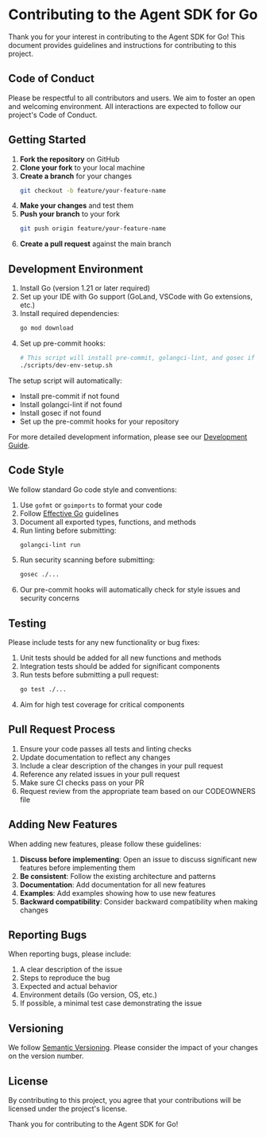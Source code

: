 # Contributing to the Agent SDK for Go

Thank you for your interest in contributing to the Agent SDK for Go! This document provides guidelines and instructions for contributing to this project.

## Code of Conduct

Please be respectful to all contributors and users. We aim to foster an open and welcoming environment. All interactions are expected to follow our project's Code of Conduct.

## Getting Started

1. **Fork the repository** on GitHub
2. **Clone your fork** to your local machine
3. **Create a branch** for your changes
   ```bash
   git checkout -b feature/your-feature-name
   ```
4. **Make your changes** and test them
5. **Push your branch** to your fork
   ```bash
   git push origin feature/your-feature-name
   ```
6. **Create a pull request** against the main branch

## Development Environment

1. Install Go (version 1.21 or later required)
2. Set up your IDE with Go support (GoLand, VSCode with Go extensions, etc.)
3. Install required dependencies:
   ```bash
   go mod download
   ```
4. Set up pre-commit hooks:
   ```bash
   # This script will install pre-commit, golangci-lint, and gosec if needed
   ./scripts/dev-env-setup.sh
   ```

The setup script will automatically:
- Install pre-commit if not found
- Install golangci-lint if not found
- Install gosec if not found
- Set up the pre-commit hooks for your repository

For more detailed development information, please see our [Development Guide](docs/development.md).

## Code Style

We follow standard Go code style and conventions:

1. Use `gofmt` or `goimports` to format your code
2. Follow [Effective Go](https://golang.org/doc/effective_go) guidelines
3. Document all exported types, functions, and methods
4. Run linting before submitting:
   ```bash
   golangci-lint run
   ```
5. Run security scanning before submitting:
   ```bash
   gosec ./...
   ```
6. Our pre-commit hooks will automatically check for style issues and security concerns

## Testing

Please include tests for any new functionality or bug fixes:

1. Unit tests should be added for all new functions and methods
2. Integration tests should be added for significant components
3. Run tests before submitting a pull request:
   ```bash
   go test ./...
   ```
4. Aim for high test coverage for critical components

## Pull Request Process

1. Ensure your code passes all tests and linting checks
2. Update documentation to reflect any changes
3. Include a clear description of the changes in your pull request
4. Reference any related issues in your pull request
5. Make sure CI checks pass on your PR
6. Request review from the appropriate team based on our CODEOWNERS file

## Adding New Features

When adding new features, please follow these guidelines:

1. **Discuss before implementing**: Open an issue to discuss significant new features before implementing them
2. **Be consistent**: Follow the existing architecture and patterns
3. **Documentation**: Add documentation for all new features
4. **Examples**: Add examples showing how to use new features
5. **Backward compatibility**: Consider backward compatibility when making changes

## Reporting Bugs

When reporting bugs, please include:

1. A clear description of the issue
2. Steps to reproduce the bug
3. Expected and actual behavior
4. Environment details (Go version, OS, etc.)
5. If possible, a minimal test case demonstrating the issue

## Versioning

We follow [Semantic Versioning](https://semver.org/). Please consider the impact of your changes on the version number.

## License

By contributing to this project, you agree that your contributions will be licensed under the project's license.

Thank you for contributing to the Agent SDK for Go!
